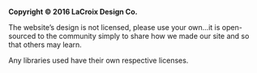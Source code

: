 **Copyright © 2016 LaCroix Design Co.**

The website’s design is not licensed, please use your own…it is open-sourced to the community simply to share how we made our site and so that others may learn.

Any libraries used have their own respective licenses.
